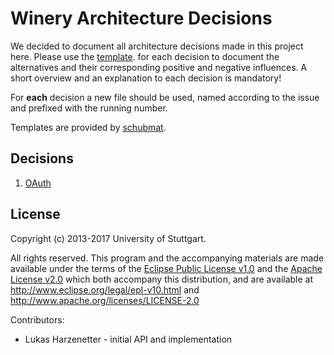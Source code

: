 <!--
Contributors:
     Lukas Harzenetter - API and implementation
-->
# Winery Architecture Decisions

We decided to document all architecture decisions made in this project here. Please use the 
[template](https://github.com/schubmat/DecisionCapture/blob/master/templates/captureTemplate_full.md).
for each decision to document the alternatives and their corresponding positive and negative influences. A short overview and an
explanation to each decision is mandatory!

For **each** decision a new file should be used, named according to the issue and prefixed with the running number. 

Templates are provided by [schubmat](https://github.com/schubmat).

## Decisions
1. [OAuth](001-oauth.md)

## License

Copyright (c) 2013-2017 University of Stuttgart.

All rights reserved. This program and the accompanying materials
are made available under the terms of the [Eclipse Public License v1.0]
and the [Apache License v2.0] which both accompany this distribution,
and are available at http://www.eclipse.org/legal/epl-v10.html
and http://www.apache.org/licenses/LICENSE-2.0

Contributors:
* Lukas Harzenetter - initial API and implementation

 [Apache License v2.0]: http://www.apache.org/licenses/LICENSE-2.0.html
 [Eclipse Public License v1.0]: http://www.eclipse.org/legal/epl-v10.html
